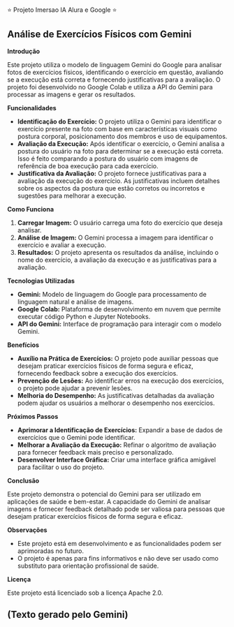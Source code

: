 ⭐️ Projeto Imersao IA Alura e Google ⭐️

## Análise de Exercícios Físicos com Gemini

**Introdução**

Este projeto utiliza o modelo de linguagem Gemini do Google para analisar fotos de exercícios físicos, identificando o exercício em questão, avaliando se a execução está correta e fornecendo justificativas para a avaliação. O projeto foi desenvolvido no Google Colab e utiliza a API do Gemini para processar as imagens e gerar os resultados.

**Funcionalidades**

* **Identificação do Exercício:** O projeto utiliza o Gemini para identificar o exercício presente na foto com base em características visuais como postura corporal, posicionamento dos membros e uso de equipamentos.
* **Avaliação da Execução:** Após identificar o exercício, o Gemini analisa a postura do usuário na foto para determinar se a execução está correta. Isso é feito comparando a postura do usuário com imagens de referência de boa execução para cada exercício.
* **Justificativa da Avaliação:** O projeto fornece justificativas para a avaliação da execução do exercício. As justificativas incluem detalhes sobre os aspectos da postura que estão corretos ou incorretos e sugestões para melhorar a execução.

**Como Funciona**

1. **Carregar Imagem:** O usuário carrega uma foto do exercício que deseja analisar.
2. **Análise de Imagem:** O Gemini processa a imagem para identificar o exercício e avaliar a execução.
3. **Resultados:** O projeto apresenta os resultados da análise, incluindo o nome do exercício, a avaliação da execução e as justificativas para a avaliação.

**Tecnologias Utilizadas**

* **Gemini:** Modelo de linguagem do Google para processamento de linguagem natural e análise de imagens.
* **Google Colab:** Plataforma de desenvolvimento em nuvem que permite executar código Python e Jupyter Notebooks.
* **API do Gemini:** Interface de programação para interagir com o modelo Gemini.

**Benefícios**

* **Auxílio na Prática de Exercícios:** O projeto pode auxiliar pessoas que desejam praticar exercícios físicos de forma segura e eficaz, fornecendo feedback sobre a execução dos exercícios.
* **Prevenção de Lesões:** Ao identificar erros na execução dos exercícios, o projeto pode ajudar a prevenir lesões.
* **Melhoria do Desempenho:** As justificativas detalhadas da avaliação podem ajudar os usuários a melhorar o desempenho nos exercícios.

**Próximos Passos**

* **Aprimorar a Identificação de Exercícios:** Expandir a base de dados de exercícios que o Gemini pode identificar.
* **Melhorar a Avaliação da Execução:** Refinar o algoritmo de avaliação para fornecer feedback mais preciso e personalizado.
* **Desenvolver Interface Gráfica:** Criar uma interface gráfica amigável para facilitar o uso do projeto.

**Conclusão**

Este projeto demonstra o potencial do Gemini para ser utilizado em aplicações de saúde e bem-estar. A capacidade do Gemini de analisar imagens e fornecer feedback detalhado pode ser valiosa para pessoas que desejam praticar exercícios físicos de forma segura e eficaz.

**Observações**

* Este projeto está em desenvolvimento e as funcionalidades podem ser aprimoradas no futuro.
* O projeto é apenas para fins informativos e não deve ser usado como substituto para orientação profissional de saúde.

**Licença**

Este projeto está licenciado sob a licença Apache 2.0.

## (Texto gerado pelo Gemini)
